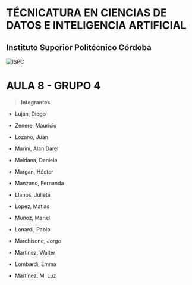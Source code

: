 # TÉCNICATURA EN CIENCIAS DE DATOS E INTELIGENCIA ARTIFICIAL

## Instituto Superior Politécnico Córdoba

![ISPC](http://drive.google.com/uc?export=view&id=1WQ7jzUPaGrOdj6j1RrliZpUp2aXIZyQr)



# **AULA 8 - GRUPO 4**

> **Integrantes**

* Luján, Diego

* Zenere, Mauricio

* Lozano, Juan

* Marini, Alan Darel

* Maidana, Daniela

* Margan, Héctor

* Manzano, Fernanda

* Llanos, Julieta

* Lopez, Matias

* Muñoz, Mariel

* Lonardi, Pablo

* Marchisone, Jorge

* Martinez, Walter

* Lombardi, Emma

* Martínez, M. Luz
